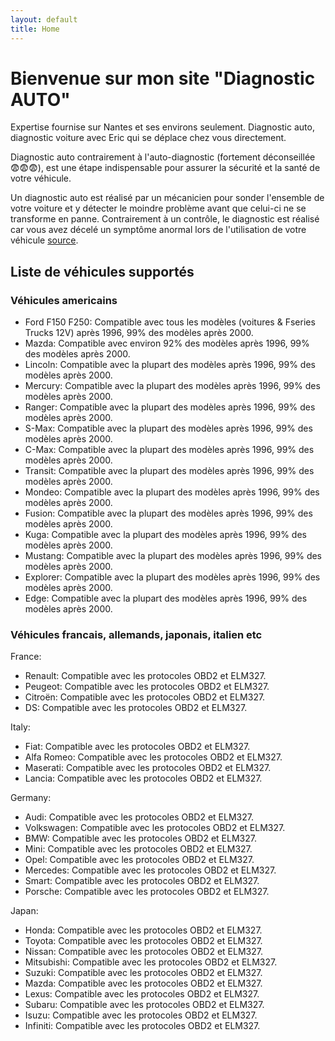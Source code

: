 ```yaml
---
layout: default
title: Home
---
```


# Bienvenue sur mon site "Diagnostic AUTO"

Expertise fournise sur Nantes et ses environs seulement. Diagnostic auto, diagnostic voiture avec Eric qui se déplace chez vous directement.

Diagnostic auto contrairement à l'auto-diagnostic (fortement déconseillée 😨😨😨), est une étape indispensable pour assurer la sécurité et la santé de votre véhicule.

Un diagnostic auto est réalisé par un mécanicien pour sonder l'ensemble de votre voiture et y détecter le moindre problème avant que celui-ci ne se transforme en panne. Contrairement à un contrôle, le diagnostic est réalisé car vous avez décelé un symptôme anormal lors de l'utilisation de votre véhicule [source](https://www.vroomly.com/blog/diagnostic-auto-tout-ce-que-vous-devez-savoir/).

## Liste de véhicules supportés

### Véhicules americains


- Ford F150 F250: Compatible avec tous les modèles (voitures & Fseries Trucks 12V) après 1996, 99% des modèles après 2000.
- Mazda: Compatible avec environ 92% des modèles après 1996, 99% des modèles après 2000.
- Lincoln: Compatible avec la plupart des modèles après 1996, 99% des modèles après 2000.
- Mercury: Compatible avec la plupart des modèles après 1996, 99% des modèles après 2000.
- Ranger: Compatible avec la plupart des modèles après 1996, 99% des modèles après 2000.
- S-Max: Compatible avec la plupart des modèles après 1996, 99% des modèles après 2000.
- C-Max: Compatible avec la plupart des modèles après 1996, 99% des modèles après 2000.
- Transit: Compatible avec la plupart des modèles après 1996, 99% des modèles après 2000.
- Mondeo: Compatible avec la plupart des modèles après 1996, 99% des modèles après 2000.
- Fusion: Compatible avec la plupart des modèles après 1996, 99% des modèles après 2000.
- Kuga: Compatible avec la plupart des modèles après 1996, 99% des modèles après 2000.
- Mustang: Compatible avec la plupart des modèles après 1996, 99% des modèles après 2000.
- Explorer: Compatible avec la plupart des modèles après 1996, 99% des modèles après 2000.
- Edge: Compatible avec la plupart des modèles après 1996, 99% des modèles après 2000.

### Véhicules francais, allemands, japonais, italien etc


France:

- Renault: Compatible avec les protocoles OBD2 et ELM327.
- Peugeot: Compatible avec les protocoles OBD2 et ELM327.
- Citroën: Compatible avec les protocoles OBD2 et ELM327.
- DS: Compatible avec les protocoles OBD2 et ELM327.

Italy:

- Fiat: Compatible avec les protocoles OBD2 et ELM327.
- Alfa Romeo: Compatible avec les protocoles OBD2 et ELM327.
- Maserati: Compatible avec les protocoles OBD2 et ELM327.
- Lancia: Compatible avec les protocoles OBD2 et ELM327.

Germany:

- Audi: Compatible avec les protocoles OBD2 et ELM327.
- Volkswagen: Compatible avec les protocoles OBD2 et ELM327.
- BMW: Compatible avec les protocoles OBD2 et ELM327.
- Mini: Compatible avec les protocoles OBD2 et ELM327.
- Opel: Compatible avec les protocoles OBD2 et ELM327.
- Mercedes: Compatible avec les protocoles OBD2 et ELM327.
- Smart: Compatible avec les protocoles OBD2 et ELM327.
- Porsche: Compatible avec les protocoles OBD2 et ELM327.

Japan:

- Honda: Compatible avec les protocoles OBD2 et ELM327.
- Toyota: Compatible avec les protocoles OBD2 et ELM327.
- Nissan: Compatible avec les protocoles OBD2 et ELM327.
- Mitsubishi: Compatible avec les protocoles OBD2 et ELM327.
- Suzuki: Compatible avec les protocoles OBD2 et ELM327.
- Mazda: Compatible avec les protocoles OBD2 et ELM327.
- Lexus: Compatible avec les protocoles OBD2 et ELM327.
- Subaru: Compatible avec les protocoles OBD2 et ELM327.
- Isuzu: Compatible avec les protocoles OBD2 et ELM327.
- Infiniti: Compatible avec les protocoles OBD2 et ELM327.